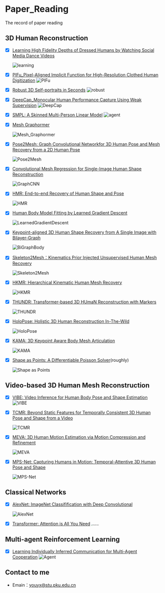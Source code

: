 # Paper_Reading
The record of paper reading

## 3D Human Reconstruction

- [x] [Learning High Fidelity Depths of Dressed Humans by Watching Social Media Dance Videos](./learning)

  ![learning](./covers/learning.png)


- [x] [PIFu_Pixel-Aligned Implicit Function for High-Resolution Clothed Human Digitization](./PIFu)
  ![PIFu](./covers/PIFu.png)


- [x] [Robust 3D Self-portraits in Seconds](./robust)
  ![robust](./covers/robust.png)


- [x] [DeepCap_Monocular Human Performance Capture Using Weak Supervision](./Deep)
  ![DeepCap](./covers/DeepCap.png)


- [x] [SMPL: A Skinned Multi-Person Linear Model](./SMPL)
  ![agent](./covers/SMPL.png)

- [x] [Mesh Graphormer](./Mesh_Graphormer)

  ![Mesh_Graphormer](./covers/Mesh_Graphormer.png)

- [x] [Pose2Mesh: Graph Convolutional Networkfor 3D Human Pose and Mesh Recovery from a 2D Human Pose](./Pose2Mesh)

  ![Pose2Mesh](./covers/Pose2Mesh.png)

- [x] [Convolutional Mesh Regression for Single-Image Human Shape Reconstruction](./GraphCMR)

  ![GraphCNN](./covers/GraphCMR.png)

- [x] [HMR: End-to-end Recovery of Human Shape and Pose](./HMR)

  ![HMR](./covers/HMR.png)
  
- [x] [Human Body Model Fitting by Learned Gradient Descent](./LearnedGradientDescent)

  ![LearnedGradientDescent](./covers/LearnedGradientDescent.png)
  
- [x] [Keypoint-aligned 3D Human Shape Recovery from A Single Image with Bilayer-Graph](./BiGraphBody)

  ![BiGraphBody](./covers/BiGraphBody.png)
  
- [x] [Skeleton2Mesh：Kinematics Prior Injected Unsupervised Human Mesh Recovery](./Skeleton2Mesh)

  ![Skeleton2Mesh](./covers/Skeleton2Mesh.png)
  
- [x] [HKMR: Hierarchical Kinematic Human Mesh Recovery](./HKMR)

  ![HKMR](./covers/HKMR.png)
  
- [x] [THUNDR: Transformer-based 3D HUmaN Reconstruction with Markers](./THUNDR)

  ![THUNDR](./covers/THUNDR.png)
  
- [x] [HoloPose: Holistic 3D Human Reconstruction In-The-Wild](./HoloPose)

  ![HoloPose](./covers/HoloPose.png)
  
- [x] [KAMA: 3D Keypoint Aware Body Mesh Articulation](./KAMA)

  ![KAMA](./covers/KAMA.png)

- [x] [Shape as Points: A Differentiable Poisson Solver](./Shape_as_Points)(roughly)

  ![Shape as Points](./covers/Shape_as_Points.png)

## Video-based 3D Human Mesh Reconstruction

- [x] [VIBE: Video Inference for Human Body Pose and Shape Estimation](./VIBE)
  ![VIBE](./covers/VIBE.png)

- [x] [TCMR: Beyond Static Features for Temporally Consistent 3D Human Pose and Shape from a Video](./TCMR)

  ![TCMR](./covers/TCMR.png)

- [x] [MEVA: 3D Human Motion Estimation via Motion Compression and Refinement](./MEVA)

  ![MEVA](./covers/MEVA.png)

- [x] [MPS-Net: Capturing Humans in Motion: Temporal-Attentive 3D Human Pose and Shape](./MPS-Net)

  ![MPS-Net](./covers/MPS-Net.png)

## Classical Networks

- [x] [AlexNet: ImageNet Classifification with Deep Convolutional](./AlexNet)
  
  ![AlexNet](./covers/AlexNet.png)
  
- [x] [Transformer: Attention is All You Need](./Transformer)
  <img src="./covers/Transformer.png" alt="Transformer" style="zoom: 25%;" />

## Multi-agent Reinforcement Learning

- [x] [Learning Individually Inferred Communication for Multi-Agent Cooperation](./Agent)
  ![Agent](./covers/Agent.png)

## Contact to me

- Emain：[youyx@stu.pku.edu.cn](mailto:youyx@stu.pku.edu.cn)

